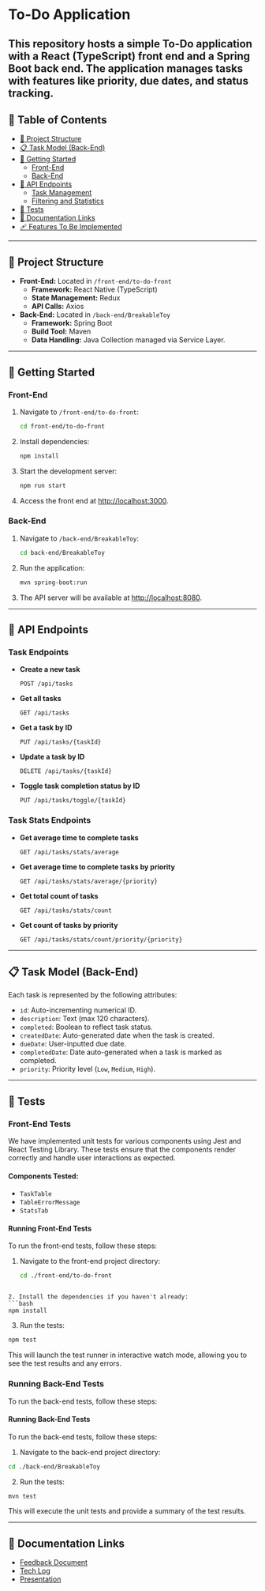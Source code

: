
# To-Do Application

This repository hosts a simple To-Do application with a **React (TypeScript)** front end and a **Spring Boot** back end. The application manages tasks with features like priority, due dates, and status tracking.
---
## 📜 Table of Contents

- [📂 Project Structure](#-project-structure)
- [📋 Task Model (Back-End)](#-task-model-back-end)
- [🚀 Getting Started](#-getting-started)
  - [Front-End](#front-end)
  - [Back-End](#back-end)
- [📡 API Endpoints](#-api-endpoints)
  - [Task Management](#task-management)
  - [Filtering and Statistics](#filtering-and-statistics)
- [🔧 Tests](#-tests)
- [📄 Documentation Links](#-documentation-links)
- [🩹 Features To Be Implemented](#-features-to-be-implemented)

---

## 📂 Project Structure
- **Front-End:** Located in `/front-end/to-do-front`
  - **Framework:** React Native (TypeScript)
  - **State Management:** Redux
  - **API Calls:** Axios
- **Back-End:** Located in `/back-end/BreakableToy`
  - **Framework:** Spring Boot
  - **Build Tool:** Maven
  - **Data Handling:** Java Collection managed via Service Layer.
---

## 🚀 Getting Started

### Front-End
1. Navigate to `/front-end/to-do-front`:
   ```bash
   cd front-end/to-do-front
   ```
2. Install dependencies:
   ```bash
   npm install
   ```
3. Start the development server:
   ```bash
   npm run start
   ```
4. Access the front end at [http://localhost:3000](http://localhost:3000).

### Back-End
1. Navigate to `/back-end/BreakableToy`:
   ```bash
   cd back-end/BreakableToy
   ```
2. Run the application:
   ```bash
   mvn spring-boot:run
   ```
3. The API server will be available at [http://localhost:8080](http://localhost:8080).

---
## 📡 API Endpoints

### Task Endpoints

- **Create a new task**
    ```
   POST /api/tasks
    ```
- **Get all tasks**
    ```
    GET /api/tasks
    ```
- **Get a task by ID**
    ```
    PUT /api/tasks/{taskId}
    ```
- **Update a task by ID**
    ```
    DELETE /api/tasks/{taskId}
    ```
- **Toggle task completion status by ID**
    ```
    PUT /api/tasks/toggle/{taskId}
    ```
### Task Stats Endpoints

- **Get average time to complete tasks**
    ```
    GET /api/tasks/stats/average
    ```
- **Get average time to complete tasks by priority**
    ```
    GET /api/tasks/stats/average/{priority}
    ```
- **Get total count of tasks**
    ```
    GET /api/tasks/stats/count
    ```
- **Get count of tasks by priority**
    ```  
    GET /api/tasks/stats/count/priority/{priority}
    ```
    

---

## 📋 Task Model (Back-End)
Each task is represented by the following attributes:
- `id`: Auto-incrementing numerical ID.
- `description`: Text (max 120 characters).
- `completed`: Boolean to reflect task status.
- `createdDate`: Auto-generated date when the task is created.
- `dueDate`: User-inputted due date.
- `completedDate`: Date auto-generated when a task is marked as completed.
- `priority`: Priority level (`Low`, `Medium`, `High`).

---

## 🔧 Tests

### Front-End Tests

We have implemented unit tests for various components using Jest and React Testing Library. These tests ensure that the components render correctly and handle user interactions as expected.

#### Components Tested:
- `TaskTable`
- `TableErrorMessage`
- `StatsTab`

#### Running Front-End Tests

To run the front-end tests, follow these steps:

1. Navigate to the front-end project directory:
   ```bash
   cd ./front-end/to-do-front
  ```

2. Install the dependencies if you haven't already:
  ```bash
  npm install
  ```

3. Run the tests:
  ```bash
  npm test
   ```

This will launch the test runner in interactive watch mode, allowing you to see the test results and any errors.

### Running Back-End Tests
To run the back-end tests, follow these steps:

#### Running Back-End Tests
To run the back-end tests, follow these steps:

1. Navigate to the back-end project directory:
  ```bash
  cd ./back-end/BreakableToy
  ```

2. Run the tests:
  ```bash
  mvn test
  ```

This will execute the unit tests and provide a summary of the test results.

---

## 📄 Documentation Links
- [Feedback Document](https://encoradigital.sharepoint.com/:w:/s/spark2024f-mx2/EVMxhTGaS7VDh7cT2NYKnfcBJ4mGykxFw1WVIRguqpG6JQ?e=lyq5ZA)  
- [Tech Log](#) 
- [Presentation](https://www.canva.com/design/DAGXztibgns/Y0GJxCTR1crYDj4Wpo08OQ/edit?utm_content=DAGXztibgns&utm_campaign=designshare&utm_medium=link2&utm_source=sharebutton) 

